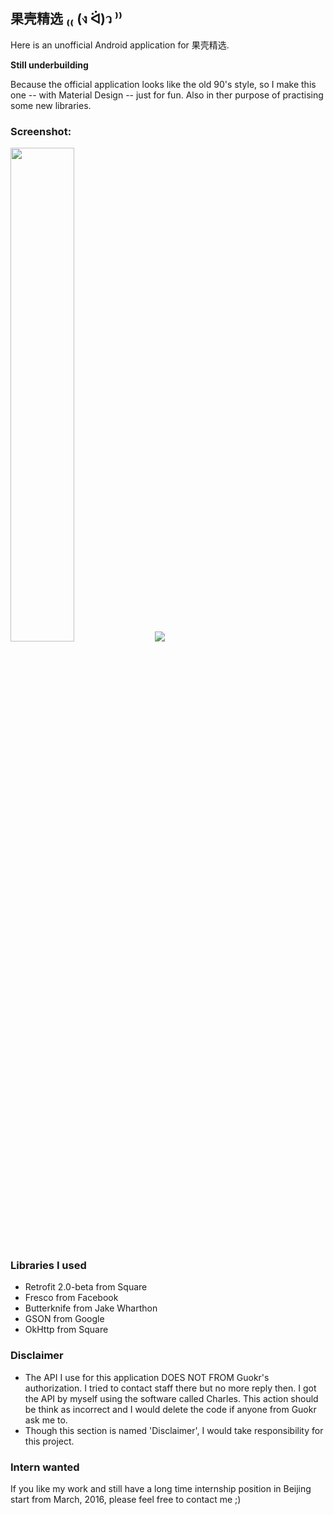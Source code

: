 ## 果壳精选 ₍₍ (ง ᐛ)ว ⁾⁾

Here is an unofficial Android application for 果壳精选.

**Still underbuilding**

Because the official application looks like the old 90's style, so I make this one -- with Material Design -- just for fun. Also in ther purpose of practising some new libraries.


### Screenshot:

<img src="http://7vijxa.com1.z0.glb.clouddn.com/IMG_2015-12-10%2015%3A22%3A19.jpg" width="45%" />
<img src="http://ww4.sinaimg.cn/large/9fbe0bc0gw1ezp094nc1lj20l10zk76a.jpg" widgth="45%" />

### Libraries I used
- Retrofit 2.0-beta from Square
- Fresco from Facebook
- Butterknife from Jake Wharthon
- GSON from Google
- OkHttp from Square


### Disclaimer
- The API I use for this application DOES NOT FROM Guokr's authorization. I tried to contact staff there but no more reply then. I got the API by myself using the software called Charles. This action should be think as incorrect and I would delete the code if anyone from Guokr ask me to.
- Though this section is named 'Disclaimer', I would take responsibility for this project.
 

### Intern wanted
If you like my work and still have a long time internship position in Beijing start from March, 2016, please feel free to contact me ;)
